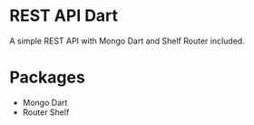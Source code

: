 # REST API Dart

A simple REST API with Mongo Dart and Shelf Router included.

# Packages

- Mongo Dart
- Router Shelf

